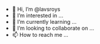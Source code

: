 - 👋 Hi, I’m @lavsroys
- 👀 I’m interested in ...
- 🌱 I’m currently learning ...
- 💞️ I’m looking to collaborate on ...
- 📫 How to reach me ...

<!---
lavsroys/lavsroys is a ✨ special ✨ repository because its `README.md` (this file) appears on your GitHub profile.
You can click the Preview link to take a look at your changes.
--->
